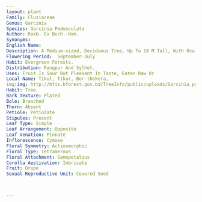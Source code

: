 ```yaml
---
layout: plant
Family: Clusiaceae
Genus: Garcinia
Species: Garcinia Pedunculata
Author: Roxb. Ex Buch.-Ham.
Synonyms: 
English Name: 
Description: A Medium-sized, Deciduous Tree, Up To 18 M Tall, With Oval Crown And Fluted Trunk, Bark Dark Grey To Dark Brown, Smooth, Thick And Spongy, Exuding Scanty Gum, Branches Rather Short And Spreading. Leaves Simple, Opposite, 10-35 Ã— 5-15 Cm, Oblong Or Obovate-oblong, Acute Or Obtuse At The Apex, Undulate, Rigidly Subcoriaceous, Cuneate At The Base, Midrib Stout, Prominent Beneath, Secondary Nerves 10-25 Pairs, 8-15 Mm Apart, Obliquely Parallel, Arching At The Tips And Anastomosing, Prominent Beneath, Petioles 2.5-4.5 Cm Long. Male Flowers C 1 Cm Across, Pale Green, Tetramerous, In Few-flowered Terminal Large Panicles, Peduncles Stiff, 5.0-7.5 Cm Long, Consisting Of A Pair Of Bracts, A Little Above The Base. Sepals 4, 9-10 Ã— 6-12 Mm, Orbicular, Concave, Fleshy, Outer Pairs Larger Than The Inner Ones. Petals 4, 9-11 Mm Long, Obovate-oblong, Slightly Longer Than The Sepals But Narrower. Stamens Numerous, In 4-angled, Truncate Mass, Surrounding The Rudimentary Ovary, Anthers 2-celled, Tetramerous, Introrse. Female Flowers Bracteate, Pedunculate, C 2 Cm Across, Yellow To Green Or Pale Green, Solitary, Larger Than The Male One, Terminal, On A Thick 4-angled Pedicels, 1.2-4.0 Cm Long, Articulate At The Base. Staminodes 20-30 In 4 Bundles, Connate At The Base. Ovary Globose, 5-12 Celled, Stigma Peltate, 10-lobed, Spreading Or Radiate. Fruit A Berry, Saffron-yellow, Fleshy, Size Of A Small Melon, 7-10 Cm In Diameter. Seeds 8-10, Reniform, Embedded In A Fleshy Aril.
Flowering Period:  September-July
Habit: Evergreen Forests.
Distribution: Rangpur And Sylhet.
Uses: Fruit Is Sour But Pleasant In Taste, Eaten Raw Or 
Local Name: Tikul, Tikur, Bor-thekera, 
img:img: http://bfis.bforest.gov.bd/TreeInfo/public/uploads/Garcinia_pedunculata1.jpg
Habit: Tree
Bark Texture: Plated
Bole: Branched
Thorn: Absent
Petiole: Petiolate
Stipules: Present
Leaf Type: Simple
Leaf Arrangement: Opposite
Leaf Venation: Pinnate
Inflorescence: Cymose
Floral Symmetry: Actinomorphic
Floral Type: Tetramerous
Floral Attachment: Gamopetalous
Corolla Aestivation: Imbricate
Fruit: Drupe
Sexual Reproductive Unit: Covered Seed



---
```


